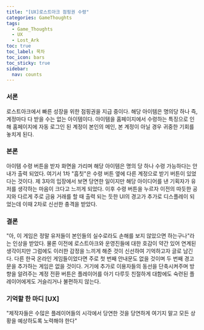 ```yaml
---
title: "[UX]로스트아크 점핑권 수령"
categories: GameThoughts
tags:
  - Game_Thoughts
  - UX
  - Lost_Ark
toc: true
toc_label: 목차
toc_icon: bars
toc_sticky: true
sidebar:
  nav: counts
---
```

### 서론
로스트아크에서 빠른 성장을 위한 점핑권을 지급 중이다. 해당 아이템은 명의당 하나 즉, 계정마다 다 받을 수는 없는 아이템이다. 아이템을 홈페이지에서 수령하는 특징으로 인해 홈페이지에 자동 로그인 된 계정이 본인의 메인, 본 계정이 아닐 경우 귀중한 기회를 놓치게 된다.

### 본론
아이템 수령 버튼을 받자 화면을 가리며 해당 아이템은 명의 당 하나 수령 가능하다는 안내가 출력 되었다. 여기서 1차 "흠칫"은 수령 버튼 옆에 다른 계정으로 받기 버튼이 있었다는 것이다. 제 3자의 입장에서 보면 당연한 일이지만 해당 아이디어를 낸 기획자가 유저를 생각하는 마음이 크다고 느끼게 되었다. 이후 수령 버튼을 누르자 이전의 따듯한 공지와 다르게 주로 금융 거래를 할 때 출력 되는 듯한 UI의 경고가 추가로 디스플레이 되었는데 이때 2차로 신선한 충격을 받았다.

### 결론
"아, 이 게임은 정말 유저들이 본인들의 실수로라도 손해를 보지 않았으면 하는구나"라는 인상을 받았다. 물론 이전에 로스트아크와 운영진들에 대한 호감이 약간 있어 연계된 생각이지만 그럼에도 이러한 감정을 느끼게 해준 것이 신선하여 기억하고자 글로 남긴다. 다른 한국 온라인 게임들이었다면 주로 첫 번째 안내문도 없을 것이며 두 번째 경고문을 추가하는 게임은 없을 것이다. 거기에 추가로 이용자들의 동선을 단축시켜주며 방향을 알려주는 계정 전환 버튼은 플레이어를 아기 다루듯 친절하게 대함에도 숙련된 플레이어에게도 거슬리거나 불편하지 않는다.

### 기억할 한 마디 [UX]
"제작자들은 수많은 플레이어들의 시각에서 당연한 것을 당연하게 여기지 말고 모든 상황을 예상하도록 노력해야 한다"